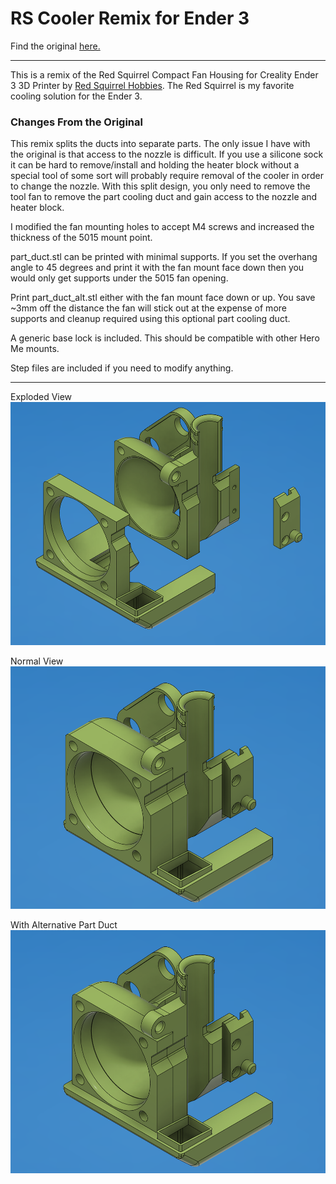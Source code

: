 # RS Cooler Remix for Ender 3

Find the original [here.](https://www.thingiverse.com/thing:4170231)

----

This is a remix of the Red Squirrel Compact Fan Housing for Creality Ender 3 3D Printer by [Red Squirrel Hobbies](https://www.thingiverse.com/RedSquirrelHobbies/about). The Red Squirrel is my favorite cooling solution for the Ender 3.

### Changes From the Original

This remix splits the ducts into separate parts. The only issue I have with the original is that access to the nozzle is difficult. If you use a silicone sock it can be hard to remove/install and holding the heater block without a special tool of some sort will probably require removal of the cooler in order to change the nozzle. With this split design, you only need to remove the tool fan to remove the part cooling duct and gain access to the nozzle and heater block.

I modified the fan mounting holes to accept M4 screws and increased the thickness of the 5015 mount point.

part_duct.stl can be printed with minimal supports. If you set the overhang angle to 45 degrees and print it with the fan mount face down then you would only get supports under the 5015 fan opening.

Print part_duct_alt.stl either with the fan mount face down or up. You save ~3mm off the distance the fan will stick out at the expense of more supports and cleanup required using this optional part cooling duct.

A generic base lock is included. This should be compatible with other Hero Me mounts.

Step files are included if you need to modify anything.

---

Exploded View
![view 1](https://raw.githubusercontent.com/opcow/RS_Cooler_Remix/master/view_1.png)

Normal View
![view 2](https://raw.githubusercontent.com/opcow/RS_Cooler_Remix/master/view_2.png)

With Alternative Part Duct
![view 3](https://raw.githubusercontent.com/opcow/RS_Cooler_Remix/master/view_3.png)
